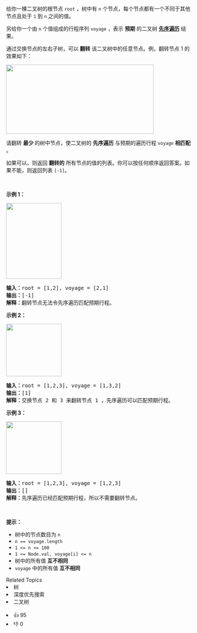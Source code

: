 <p>给你一棵二叉树的根节点 <code>root</code> ，树中有 <code>n</code> 个节点，每个节点都有一个不同于其他节点且处于 <code>1</code> 到 <code>n</code> 之间的值。</p>

<p>另给你一个由 <code>n</code> 个值组成的行程序列 <code>voyage</code> ，表示 <strong>预期</strong> 的二叉树 <a href="https://baike.baidu.com/item/%E5%85%88%E5%BA%8F%E9%81%8D%E5%8E%86/6442839?fr=aladdin" target="_blank"><strong>先序遍历</strong></a> 结果。</p>

<p>通过交换节点的左右子树，可以 <strong>翻转</strong> 该二叉树中的任意节点。例，翻转节点 1 的效果如下：</p>
<img alt="" src="https://assets.leetcode.com/uploads/2021/02/15/fliptree.jpg" style="width: 400px; height: 187px;" />
<p>请翻转 <strong>最少 </strong>的树中节点，使二叉树的 <strong>先序遍历</strong> 与预期的遍历行程 <code>voyage</code> <strong>相匹配</strong> 。 </p>

<p>如果可以，则返回 <strong>翻转的</strong> 所有节点的值的列表。你可以按任何顺序返回答案。如果不能，则返回列表 <code>[-1]</code>。</p>

<p> </p>

<p><strong>示例 1：</strong></p>
<img alt="" src="https://assets.leetcode.com/uploads/2019/01/02/1219-01.png" style="width: 150px; height: 205px;" />
<pre>
<strong>输入：</strong>root = [1,2], voyage = [2,1]
<strong>输出：</strong>[-1]
<strong>解释：</strong>翻转节点无法令先序遍历匹配预期行程。
</pre>

<p><strong>示例 2：</strong></p>
<img alt="" src="https://assets.leetcode.com/uploads/2019/01/02/1219-02.png" style="width: 150px; height: 142px;" />
<pre>
<strong>输入：</strong>root = [1,2,3], voyage = [1,3,2]
<strong>输出：</strong>[1]
<strong>解释：</strong>交换节点 2 和 3 来翻转节点 1 ，先序遍历可以匹配预期行程。</pre>

<p><strong>示例 3：</strong></p>
<img alt="" src="https://assets.leetcode.com/uploads/2019/01/02/1219-02.png" style="width: 150px; height: 142px;" />
<pre>
<strong>输入：</strong>root = [1,2,3], voyage = [1,2,3]
<strong>输出：</strong>[]
<strong>解释：</strong>先序遍历已经匹配预期行程，所以不需要翻转节点。
</pre>

<p> </p>

<p><strong>提示：</strong></p>

<ul>
	<li>树中的节点数目为 <code>n</code></li>
	<li><code>n == voyage.length</code></li>
	<li><code>1 <= n <= 100</code></li>
	<li><code>1 <= Node.val, voyage[i] <= n</code></li>
	<li>树中的所有值 <strong>互不相同</strong></li>
	<li><code>voyage</code> 中的所有值 <strong>互不相同</strong></li>
</ul>
<div><div>Related Topics</div><div><li>树</li><li>深度优先搜索</li><li>二叉树</li></div></div><br><div><li>👍 95</li><li>👎 0</li></div>
